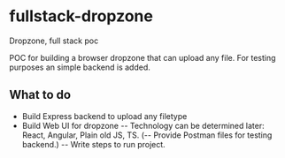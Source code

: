 # fullstack-dropzone
Dropzone, full stack poc

POC for building a browser dropzone that can upload any file.
For testing purposes an simple backend is added.

## What to do

- Build Express backend to upload any filetype
- Build Web UI for dropzone
-- Technology can be determined later: React, Angular, Plain old JS, TS.
(-- Provide Postman files for testing backend.)
-- Write steps to run project.
